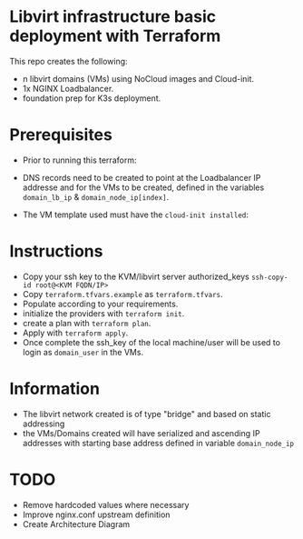 # Libvirt infrastructure basic deployment with Terraform


This repo creates the following:

* n libvirt domains (VMs) using NoCloud images and Cloud-init.
* 1x NGINX Loadbalancer.
* foundation prep for K3s deployment. 


# Prerequisites

* Prior to running this terraform:
 -  DNS records need to be created to point at the Loadbalancer IP addresse and for the VMs to be created, defined in the variables `domain_lb_ip` & `domain_node_ip[index]`.

 -  The VM template used must have the `cloud-init installed`:

# Instructions

* Copy your ssh key to the KVM/libvirt server authorized_keys `ssh-copy-id root@<KVM FQDN/IP>`
* Copy `terraform.tfvars.example` as `terraform.tfvars`.
* Populate according to your requirements.
* initialize the providers with `terraform init`.
* create a plan with `terraform plan`.
* Apply with `terraform apply`.
* Once complete the ssh_key of the local machine/user will be used to login as `domain_user` in the VMs.

# Information

* The libvirt network created is of type "bridge" and based on static addressing
* the VMs/Domains created will have serialized and ascending IP addresses with starting base address defined in variable `domain_node_ip`


# TODO
* Remove hardcoded values where necessary
* Improve nginx.conf upstream definition
* Create Architecture Diagram